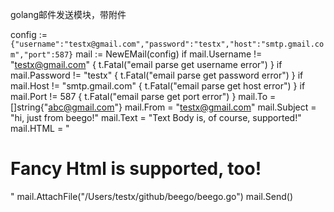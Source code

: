 golang邮件发送模块，带附件

config := `{"username":"testx@gmail.com","password":"testx","host":"smtp.gmail.com","port":587}`
mail := NewEMail(config)
if mail.Username != "testx@gmail.com" {
    t.Fatal("email parse get username error")
}
if mail.Password != "testx" {
    t.Fatal("email parse get password error")
}
if mail.Host != "smtp.gmail.com" {
    t.Fatal("email parse get host error")
}
if mail.Port != 587 {
    t.Fatal("email parse get port error")
}
mail.To = []string{"abc@gmail.com"}
mail.From = "testx@gmail.com"
mail.Subject = "hi, just from beego!"
mail.Text = "Text Body is, of course, supported!"
mail.HTML = "<h1>Fancy Html is supported, too!</h1>"
mail.AttachFile("/Users/testx/github/beego/beego.go")
mail.Send()